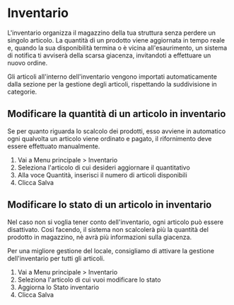 # Inventario

L'inventario organizza il magazzino della tua struttura senza perdere un singolo articolo. La quantità di un prodotto viene aggiornata in tempo reale e, quando la sua disponibilità termina o è vicina all'esaurimento, un sistema di notifica ti avviserà della scarsa giacenza, invitandoti a effettuare un nuovo ordine.

Gli articoli all'interno dell'inventario vengono importati automaticamente dalla sezione per la gestione degli articoli, rispettando la suddivisione in categorie.

## Modificare la quantità di un articolo in inventario

Se per quanto riguarda lo scalcolo dei prodotti, esso avviene in automatico ogni qualvolta un articolo viene ordinato e pagato, il rifornimento deve essere effettuato manualmente.

1. Vai a Menu principale > Inventario
2. Seleziona l'articolo di cui desideri aggiornare il quantitativo
3. Alla voce Quantità, inserisci il numero di articoli disponibili
4. Clicca Salva

## Modificare lo stato di un articolo in inventario

Nel caso non si voglia tener conto dell'inventario, ogni articolo può essere disattivato. Così facendo, il sistema non scalcolerà più la quantità del prodotto in magazzino, nè avrà più informazioni sulla giacenza.

Per una migliore gestione del locale, consigliamo di attivare la gestione dell'inventario per tutti gli articoli.

1. Vai a Menu principale > Inventario
2. Seleziona l'articolo di cui vuoi modificare lo stato
3. Aggiorna lo Stato inventario
4. Clicca Salva